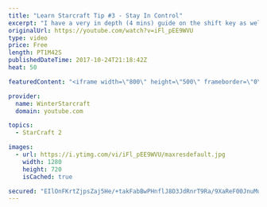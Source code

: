 ```yaml
---
title: "Learn Starcraft Tip #3 - Stay In Control"
excerpt: "I have a very in depth (4 mins) guide on the shift key as well here https://www.youtube.com/watch?v=7x9pHr544oY"
originalUrl: https://youtube.com/watch?v=iFl_pEE9WVU
type: video
price: Free
length: PT1M42S
publishedDateTime: 2017-10-24T21:18:42Z
heat: 50

featuredContent: "<iframe width=\"800\" height=\"500\" frameborder=\"0\" src=\"https://www.youtube.com/embed/iFl_pEE9WVU\" allow=\"accelerometer; autoplay; encrypted-media; gyroscope; picture-in-picture\" allowfullscreen></iframe>"

provider:
  name: WinterStarcraft
  domain: youtube.com

topics:
  - StarCraft 2

images:
  - url: https://i.ytimg.com/vi/iFl_pEE9WVU/maxresdefault.jpg
    width: 1280
    height: 720
    isCached: true

secured: "EIlOnFKrtZjpsZaj5He/+takFabBwPHnflJ8O3JdRnrT9Ra/9XaReF00JnuMuDOeDnF/hfRtIGyJ41JYHC0CGTp0MbED2H5ptsvUOIokr/5ZV9U5FztS793VBPohp829LYyzXX2wubdH5q9BeEec47kbHby0yNaAHgZ3sxW8W16ycDmI9Fm/SPHb1X54R0CDPC/XA5ZgmoMWWXfqimNWw/RPjW9ndnjbt/VhVhmejXUlWbzyracZCag9M04YwWaAtFd8E4G1zrRPRr0Zrcu+wimP6R40X/mRq1FOIvDY5YO7ciX+3PedWQqq0uIJSY2I4O5oNKIcZUwNgsaRVxEke30rPiUE8vpDScNDzoVKKmRHtmE/jC6vSnKdMkb+uJ2x+brhtquai+C602BuTepFIVRrE5zhmsR59045TPMt7rA=;zZKhzHEhwbABMqXXLGnlNQ=="
---
```


